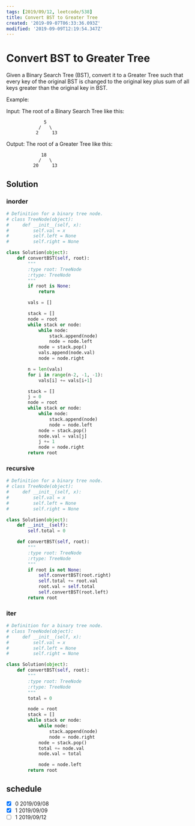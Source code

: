 ```yaml
---
tags: [2019/09/12, leetcode/538]
title: Convert BST to Greater Tree
created: '2019-09-07T06:33:36.093Z'
modified: '2019-09-09T12:19:54.347Z'
---
```


# Convert BST to Greater Tree

Given a Binary Search Tree (BST), convert it to a Greater Tree such that every key of the original BST is changed to the original key plus sum of all keys greater than the original key in BST.

Example:

Input: The root of a Binary Search Tree like this:

```
              5
            /   \
           2     13
```

Output: The root of a Greater Tree like this:

```
             18
            /   \
          20     13
```

## Solution

### inorder

```python
# Definition for a binary tree node.
# class TreeNode(object):
#     def __init__(self, x):
#         self.val = x
#         self.left = None
#         self.right = None

class Solution(object):
    def convertBST(self, root):
        """
        :type root: TreeNode
        :rtype: TreeNode
        """
        if root is None:
            return

        vals = []

        stack = []
        node = root
        while stack or node:
            while node:
                stack.append(node)
                node = node.left
            node = stack.pop()
            vals.append(node.val)
            node = node.right

        n = len(vals)
        for i in range(n-2, -1, -1):
            vals[i] += vals[i+1]

        stack = []
        j = 0
        node = root
        while stack or node:
            while node:
                stack.append(node)
                node = node.left
            node = stack.pop()
            node.val = vals[j]
            j += 1
            node = node.right
        return root
```

### recursive

```python
# Definition for a binary tree node.
# class TreeNode(object):
#     def __init__(self, x):
#         self.val = x
#         self.left = None
#         self.right = None

class Solution(object):
    def __init__(self):
        self.total = 0

    def convertBST(self, root):
        """
        :type root: TreeNode
        :rtype: TreeNode
        """
        if root is not None:
            self.convertBST(root.right)
            self.total += root.val
            root.val = self.total
            self.convertBST(root.left)
        return root
```

### iter

```python
# Definition for a binary tree node.
# class TreeNode(object):
#     def __init__(self, x):
#         self.val = x
#         self.left = None
#         self.right = None

class Solution(object):
    def convertBST(self, root):
        """
        :type root: TreeNode
        :rtype: TreeNode
        """
        total = 0

        node = root
        stack = []
        while stack or node:
            while node:
                stack.append(node)
                node = node.right
            node = stack.pop()
            total += node.val
            node.val = total

            node = node.left
        return root
```

## schedule

* [x] 0 2019/09/08
* [x] 1 2019/09/09
* [ ] 1 2019/09/12
